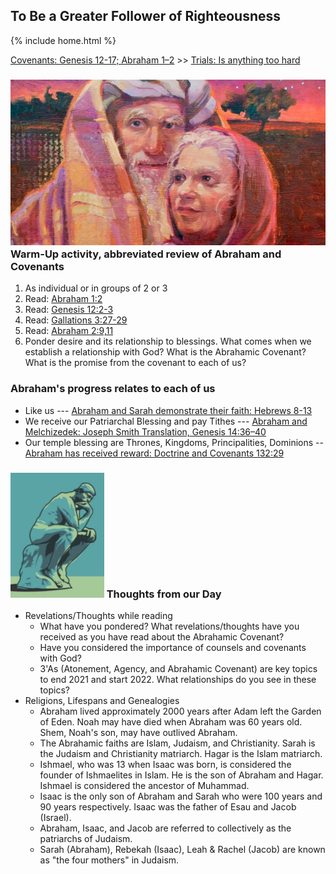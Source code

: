 ## To Be a Greater Follower of Righteousness

{% include home.html %}

[Covenants: Genesis 12-17; Abraham 1–2](https://www.churchofjesuschrist.org/study/manual/come-follow-me-for-sunday-school-old-testament-2022/07?lang=eng) >> <a href="/docs/otlessons/abrahamtrials">Trials: Is anything too hard</a>

### ![abraham](/docs/assets/images/abraham_sarah.jpeg) Warm-Up activity, abbreviated review of Abraham and Covenants
1. As individual or in groups of 2 or 3
2. Read: [Abraham 1:2](https://abn.churchofjesuschrist.org/study/scriptures/pgp/abr/1.2?lang=eng)
3. Read: [Genesis 12:2-3](https://abn.churchofjesuschrist.org/study/scriptures/ot/gen/12.2-3?lang=eng)
4. Read: [Gallations 3:27-29](https://abn.churchofjesuschrist.org/study/scriptures/nt/gal/3.27-29?lang=eng)
5. Read: [Abraham 2:9,11](https://abn.churchofjesuschrist.org/study/scriptures/pgp/abr/2.9-11?lang=eng)
6. Ponder desire and its relationship to blessings. What comes when we establish a relationship with God?  What is the Abrahamic Covenant?  What is the promise from the covenant to each of us?

###  Abraham's progress relates to each of us
* Like us --- [Abraham and Sarah demonstrate their faith: Hebrews 8-13](https://www.churchofjesuschrist.org/study/scriptures/nt/heb/11.8-13?lang=eng#p8)
* We receive our Patriarchal Blessing and pay Tithes --- [Abraham and Melchizedek: Joseph Smith Translation, Genesis 14:36–40](https://www.churchofjesuschrist.org/study/scriptures/jst/jst-gen/14.36-40?lang=eng#p36)
* Our temple blessing are Thrones, Kingdoms, Principalities, Dominions  -- [Abraham has received reward: Doctrine and Covenants 132:29](https://www.churchofjesuschrist.org/study/scriptures/dc-testament/dc/132.29?lang=eng#p29)

### <img src="/docs/assets/images/thinking.png" height="200" alt=""> Thoughts from our Day
* Revelations/Thoughts while reading
    * What have you pondered?  What revelations/thoughts have you received as you have read about the Abrahamic Covenant?
    * Have you considered the importance of counsels and covenants with God?
    * 3'As (Atonement, Agency, and Abrahamic Covenant) are key topics to end 2021 and start 2022.  What relationships do you see in these topics?
* Religions, Lifespans and Genealogies
    * Abraham lived approximately 2000 years after Adam left the Garden of Eden.  Noah may have died when Abraham was 60 years old. Shem, Noah's son, may have outlived Abraham.
    * The Abrahamic faiths are Islam, Judaism, and Christianity.  Sarah is the Judaism and Christianity matriarch.  Hagar is the Islam matriarch.
    * Ishmael, who was 13 when Isaac was born, is considered the founder of Ishmaelites in Islam.  He is the son of Abraham and Hagar. Ishmael is considered the ancestor of Muhammad.
    * Isaac is the only son of Abraham and Sarah who were 100 years and 90 years respectively.   Isaac was the father of Esau and Jacob (Israel).  
    * Abraham, Isaac, and Jacob are referred to collectively as the patriarchs of Judaism.
    * Sarah (Abraham), Rebekah (Isaac), Leah & Rachel (Jacob) are known as "the four mothers" in Judaism.